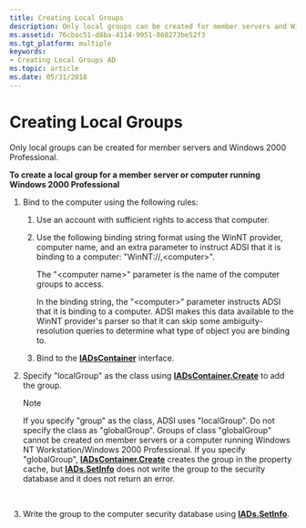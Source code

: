 ```yaml
---
title: Creating Local Groups
description: Only local groups can be created for member servers and Windows 2000 Professional.
ms.assetid: 76cbac51-d8ba-4114-9951-060273be52f3
ms.tgt_platform: multiple
keywords:
- Creating Local Groups AD
ms.topic: article
ms.date: 05/31/2018
---
```


# Creating Local Groups

Only local groups can be created for member servers and Windows 2000 Professional.

**To create a local group for a member server or computer running Windows 2000 Professional**

1.  Bind to the computer using the following rules:
    1.  Use an account with sufficient rights to access that computer.
    2.  Use the following binding string format using the WinNT provider, computer name, and an extra parameter to instruct ADSI that it is binding to a computer: "WinNT://<computer name>,&lt;computer&gt;".

        The "&lt;computer name&gt;" parameter is the name of the computer groups to access.

        In the binding string, the "&lt;computer&gt;" parameter instructs ADSI that it is binding to a computer. ADSI makes this data available to the WinNT provider's parser so that it can skip some ambiguity-resolution queries to determine what type of object you are binding to.

    3.  Bind to the [**IADsContainer**](/windows/desktop/api/iads/nn-iads-iadscontainer) interface.

2.  Specify "localGroup" as the class using [**IADsContainer.Create**](/windows/desktop/api/iads/nf-iads-iadscontainer-create) to add the group.
    > [!Note]  
    > If you specify "group" as the class, ADSI uses "localGroup". Do not specify the class as "globalGroup". Groups of class "globalGroup" cannot be created on member servers or a computer running Windows NT Workstation/Windows 2000 Professional. If you specify "globalGroup", [**IADsContainer.Create**](/windows/desktop/api/iads/nf-iads-iadscontainer-create) creates the group in the property cache, but [**IADs.SetInfo**](/windows/desktop/api/iads/nf-iads-iads-setinfo) does not write the group to the security database and it does not return an error.

     

3.  Write the group to the computer security database using [**IADs.SetInfo**](/windows/desktop/api/iads/nf-iads-iads-setinfo).

 

 
